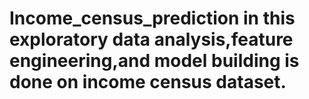 # Income_census_prediction in this exploratory data analysis,feature engineering,and model building is done on income census dataset. 
